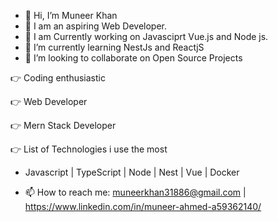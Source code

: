 - 👋 Hi, I’m Muneer Khan
- 👀 I am an aspiring Web Developer.
- 👀 I am Currently working on Javasciprt Vue.js and Node js.
- 🌱 I’m currently learning NestJs and ReactjS
- 💞️ I’m looking to collaborate on Open Source Projects


👉 Coding enthusiastic

👉 Web Developer

👉 Mern Stack Developer

👉 List of Technologies i use the most
  - Javascript | TypeScript | Node | Nest | Vue | Docker 


- 📫 How to reach me: muneerkhan31886@gmail.com | https://www.linkedin.com/in/muneer-ahmed-a59362140/

<!---
muneer-ahmed-khan/muneer-ahmed-khan is a ✨ special ✨ repository because its `README.md` (this file) appears on your GitHub profile.
You can click the Preview link to take a look at your changes.
--->
